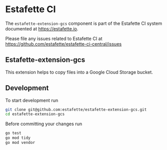 # Estafette CI

The `estafette-extension-gcs` component is part of the Estafette CI system documented at https://estafette.io.

Please file any issues related to Estafette CI at https://github.com/estafette/estafette-ci-central/issues

## Estafette-extension-gcs

This extension helps to copy files into a Google Cloud Storage bucket.

## Development

To start development run

```bash
git clone git@github.com:estafette/estafette-extension-gcs.git
cd estafette-extension-gcs
```

Before committing your changes run

```bash
go test
go mod tidy
go mod vendor
```